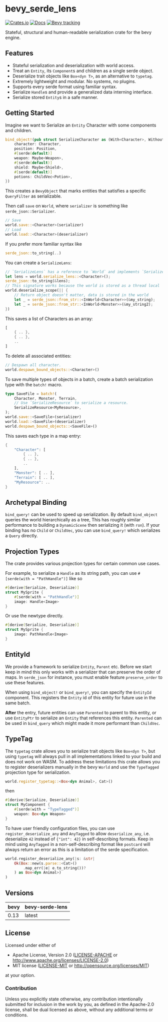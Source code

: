 # bevy_serde_lens

[![Crates.io](https://img.shields.io/crates/v/bevy_serde_lens.svg)](https://crates.io/crates/bevy_serde_lens)
[![Docs](https://docs.rs/bevy_serde_lens/badge.svg)](https://docs.rs/bevy_serde_lens/latest/bevy_serde_lens/)
[![Bevy tracking](https://img.shields.io/badge/Bevy%20tracking-released%20version-lightblue)](https://bevyengine.org/learn/book/plugin-development/)

Stateful, structural and human-readable serialization crate for the bevy engine.

## Features

* Stateful serialization and deserialization with world access.
* Treat an `Entity`, its `Component`s and children as a single serde object.
* Deserialize trait objects like `Box<dyn T>`, as an alternative to `typetag`.
* Extremely lightweight and modular. No systems, no plugins.
* Supports every serde format using familiar syntax.
* Serialize `Handle`s and provide a generalized data interning interface.
* Serialize stored `Entity`s in a safe manner.

## Getting Started

Imagine we want to Serialize an `Entity` Character with some components and children.

```rust
bind_object!(pub struct SerializeCharacter as (With<Character>, Without<NPC>) {
    character: Character,
    position: Position,
    #[serde(default)]
    weapon: Maybe<Weapon>,
    #[serde(default)]
    shield: Maybe<Shield>,
    #[serde(default)]
    potions: ChildVec<Potion>,
})
```

This creates a `BevyObject` that marks entities that satisfies a specific `QueryFilter` as serializable.

Then call `save` on `World`, where `serializer` is something like `serde_json::Serializer`.

```rust
// Save
world.save::<Character>(serializer)
// Load
world.load::<Character>(deserializer)
```

If you prefer more familiar syntax like

```rust
serde_json::to_string(..)
```

You can create a `SerializeLens`:

```rust
// `SerializeLens` has a reference to `World` and implements `Serialize`
let lens = world.serialize_lens::<Character>();
serde_json::to_string(&lens);
// This signature works because the world is stored as a thread local
world.deserialize_scope(|| {
    // Return object doesn't matter, data is stored in the world
    let _ = serde_json::from_str::<InWorld<Character>>(&my_string);
    let _ = serde_json::from_str::<InWorld<Monster>>(&my_string2);
})
```

This saves a list of Characters as an array:

```rust
[
    { .. },
    { .. },
    ..
]
```

To delete all associated entities:

```rust
// Despawn all character.
world.despawn_bound_objects::<Character>()
```

To save multiple types of objects in a batch, create a batch serialization type with the `batch!` macro.

```rust
type SaveFile = batch!(
    Character, Monster, Terrain,
    // Use `SerializeResource` to serialize a resource.
    SerializeResource<MyResource>,
);
world.save::<SaveFile>(serializer)
world.load::<SaveFile>(deserializer)
world.despawn_bound_objects::<SaveFile>()
```

This saves each type in a map entry:

```rust
{
    "Character": [ 
        { .. },
        { .. },
        ..
    ],
    "Monster": [ .. ],
    "Terrain": [ .. ],
    "MyResource": ..
}
```

## Archetypal Binding

`bind_query!` can be used to speed up serialization.
By default `bind_object` queries the world hierarchically as a tree,
This has roughly similar performance to building a `DynamicScene`
then serializing it (with `ron`).
If your binding has no `Child` or `ChildVec`, you can use `bind_query!`
which serializes a `Query` directly.

## Projection Types

The crate provides various projection types for certain common use cases.

For example, to serialize a `Handle` as its string path,
you can use `#[serde(with = "PathHandle")]` like so

```rust
#[derive(Serialize, Deserialize)]
struct MySprite {
    #[serde(with = "PathHandle")]
    image: Handle<Image>
}
```

Or use the newtype directly.

```rust
#[derive(Serialize, Deserialize)]
struct MySprite {
    image: PathHandle<Image>
}
```

## EntityId

We provide a framework to serialize `Entity`, `Parent` etc. Before we start keep in mind
this only works with a serializer that can preserve the order of maps.
In `serde_json` for instance, you must enable feature `preserve_order` to use these features.

When using `bind_object!` or `bind_query!`, you can specify the `EntityId` component.
This registers the `Entity` id of this entity for future use in the same batch.

**After** the entry, future entities can use `Parented` to parent to this entity,
or use `EntityPtr` to serialize an `Entity` that references this entity.
`Parented` can be used in `bind_query` which might made it more performant than `ChildVec`.

## TypeTag

The `typetag` crate allows you to serialize trait objects like `Box<dyn T>`,
but using `typetag` will always
pull in all implementations linked to your build and does not work on WASM.
To address these limitations this crate allows you to register deserializers manually
in the bevy `World` and use the `TypeTagged` projection type for serialization.

```rust
world.register_typetag::<Box<dyn Animal>, Cat>()
```

then

```rust
#[derive(Serialize, Deserialize)]
struct MyComponent {
    #[serde(with = "TypeTagged")]
    weapon: Box<dyn Weapon>
}
```

To have user friendly configuration files,
you can use `register_deserialize_any` and `AnyTagged` to allow `deserialize_any`, i.e.
deserialize `42` instead of `{"int": 42}` in self-describing formats.
Keep in mind using `AnyTagged` in a non-self-describing format like `postcard` will always return an error
as this is a limitation of the serde specification.

```rust
world.register_deserialize_any(|s: &str| 
    Ok(Box::new(s.parse::<Cat>()
        .map_err(|e| e.to_string())?
    ) as Box<dyn Animal>)
)
```

## Versions

| bevy | bevy-serde-lens    |
|------|--------------------|
| 0.13 | latest             |

## License

Licensed under either of

* Apache License, Version 2.0 ([LICENSE-APACHE](LICENSE-APACHE) or <http://www.apache.org/licenses/LICENSE-2.0>)
* MIT license ([LICENSE-MIT](LICENSE-MIT) or <http://opensource.org/licenses/MIT>)

at your option.

### Contribution

Unless you explicitly state otherwise, any contribution intentionally submitted
for inclusion in the work by you, as defined in the Apache-2.0 license, shall be dual licensed as above, without any
additional terms or conditions.
